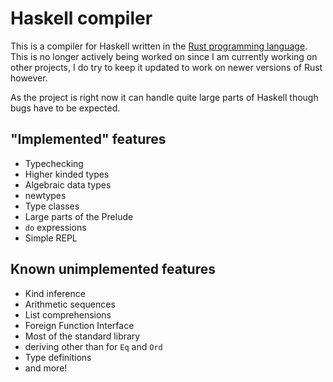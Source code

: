 # Haskell compiler

This is a compiler for Haskell written in the [Rust programming language](www.rust-lang.org). This is no longer actively being worked on since I am currently working on other projects, I do try to keep it updated to work on newer versions of Rust however.

As the project is right now it can handle quite large parts of Haskell though bugs have to be expected.

## "Implemented" features
* Typechecking
* Higher kinded types
* Algebraic data types
* newtypes
* Type classes
* Large parts of the Prelude
* `do` expressions
* Simple REPL

## Known unimplemented features

* Kind inference
* Arithmetic sequences
* List comprehensions
* Foreign Function Interface
* Most of the standard library
* deriving other than for `Eq` and `Ord`
* Type definitions
* and more!
